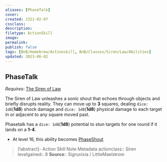 ```yaml
---
aliases: [PhaseTalk]
cover: 
created: 2321-02-07
cssclass: 
description: 
filetype: ActionSkill
image: 
permalink: 
publish: false
tags: [BnB/Homebrew/Actionskill, BnB/Classes/Siren/Law/Abilities]
updated: 2023-06-02
---
```


## PhaseTalk

*Requires*: [The Siren of Law](Github/Bunkers%20and%20Badasses/Sourcebook/Creating%20a%20Vault%20Hunter/The%20Classes/Siren%20of%20Law/Siren%20of%20Law.md)

The Siren of Law unleashes a sonic shout that echoes through objects and briefly disrupts reality. They can move up to **3** squares, dealing `dice: 1d8`(**1d8**) shock damage and `dice: 1d8`(**1d8**) physical damage to each target in or adjacent to any square moved past.

Phasetalk has a `dice: 1d8`(**1d8**) potential to stun targets for one round if it lands on a **1-4**.

- At level 16, this ability becomes [PhaseShout](Github/Bunkers%20and%20Badasses/Sourcebook/Creating%20a%20Vault%20Hunter/The%20Classes/Siren%20of%20Law/PhaseShout.md)

>[!abstract]- Action Skill Note Metadata
> actionclass:: Siren
> levelgained:: 8
> **Source**:: Sigrunixia / LittleMaelstrom
